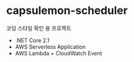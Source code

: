 # capsulemon-scheduler
코딩 스타일 확인 용 프로젝트

- .NET Core 2.1
- AWS Serverless Application
- AWS Lambda + CloudWatch Event

